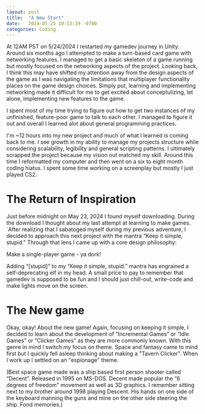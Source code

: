 ```yaml
---
layout: post
title:  "A New Start"
date:   2024-05-25 10:53:19 -0700
categories: Coding
---
```


At 12AM PST on 5/24/2024 I restarted my gamedev journey in Unity. Around six months ago I attempted to make a turn-based card game with networking features. I managed to get a basic skeleton of a game running but mostly focused on the networking aspects of the project. Looking back, I think this may have shifted my attention away from the design aspects of the game as I was navigating the limitations that multiplayer functionality places on the game design choices. Simply put, learning and implementing networking made it difficult for me to get excited about conceptulizing, let alone, implementing new features to the game.

I spent most of my time trying to figure out how to get two instances of my unfinished, feature-poor game to talk to each other. I managed to figure it out and overall I learned alot about general programming practices.

I'm ~12 hours into my new project and much of what I learned is coming back to me. I see growth in my ability to manage my projects structure while considering scalability, legibility and general scripting patterns. I ultimately scrapped the project because my vision out matched my skill. Around this time I reformatted my computer and then went on a six to eight month coding hiatus. I spent some time working on a screenplay but mostly I just played CS2.

# The Return of Inspiration

Just before midnight on May 23, 2024 I found myself downloading. During the download I thought about my last attempt at learning to make games.  `After realizing that I sabatoged myself during my previous adventure, I decided to approach this next project with the mantra “Keep it simple, stupid.” Through that lens I came up with a core design philosophy:

Make a single-player game - ya dork!

Adding “[stupid]" to my “Keep it simple, stupid.” mantra has engrained a self-deprecating elf in my head. A small price to pay to remember that gamedev is supposed to be fun and I should just chill-out, write-code and make lights move on the screen.

# The New game

Okay, okay! About the new game! Again, focusing on keeping it simple, I decided to learn about the development of “Incremental Games” or “Idle Games” or “Clicker Games” as they are more commonly known. With this genre in mind I switch my focus on theme. Space and fantasy came to mind first but I quickly fell asleep thinking about making a "Tavern Clicker". When I work up I settled on an "espionage" theme. 

(Best space game made was a ship based first person shooter called “Decent”. Released in 1995 on MS-DOS. Decent made popular the “6 degrees of freedom" movement as well as 3D graphics. I remember sitting next to my brother around 1998 playing Descent. His hands on one side of the keyboard manning the guns and mine on the other side steering the ship. Fond memories.)
